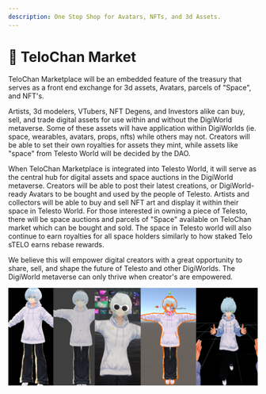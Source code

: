 ```yaml
---
description: One Stop Shop for Avatars, NFTs, and 3d Assets.
---
```


# 🏪 TeloChan Market

TeloChan Marketplace will be an embedded feature of the treasury that serves as a front end exchange for 3d assets, Avatars, parcels of "Space", and NFT's.&#x20;

Artists, 3d modelers, VTubers, NFT Degens, and Investors alike can buy, sell, and trade digital assets for use within and without the DigiWorld metaverse. Some of these assets will have application within DigiWorlds (ie. space, wearables, avatars, props, nfts) while others may not. Creators will be able to set their own royalties for assets they mint, while assets like "space" from Telesto World will be decided by the DAO.

When TeloChan Marketplace is integrated into Telesto World, it will serve as the central hub for digital assets and space auctions in the DigiWorld metaverse. Creators will be able to post their latest creations, or DigiWorld-ready Avatars to be bought and used by the people of Telesto. Artists and collectors will be able to buy and sell NFT art and display it within their space in Telesto World. For those interested in owning a piece of Telesto, there will be space auctions and parcels of "Space" available on TeloChan market which can be bought and sold. The space in Telesto world will also continue to earn royalties for all space holders similarly to how staked Telo sTELO earns rebase rewards.

We believe this will empower digital creators with a great opportunity to share, sell, and shape the future of Telesto and other DigiWorlds. The DigiWorld metaverse can only thrive when creator's are empowered.

![](<../.gitbook/assets/image (2).png>)
